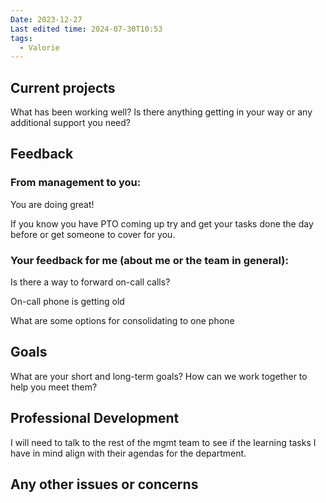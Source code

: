 ```yaml
---
Date: 2023-12-27
Last edited time: 2024-07-30T10:53
tags:
  - Valorie
---
```

## Current projects

What has been working well? Is there anything getting in your way or any additional support you need?

  

## Feedback

### From management to you:

You are doing great!

If you know you have PTO coming up try and get your tasks done the day before or get someone to cover for you.

### Your feedback for me (about me or the team in general):

Is there a way to forward on-call calls?

On-call phone is getting old

What are some options for consolidating to one phone

## Goals

What are your short and long-term goals? How can we work together to help you meet them?

  

## Professional Development

I will need to talk to the rest of the mgmt team to see if the learning tasks I have in mind align with their agendas for the department.

  

## Any other issues or concerns